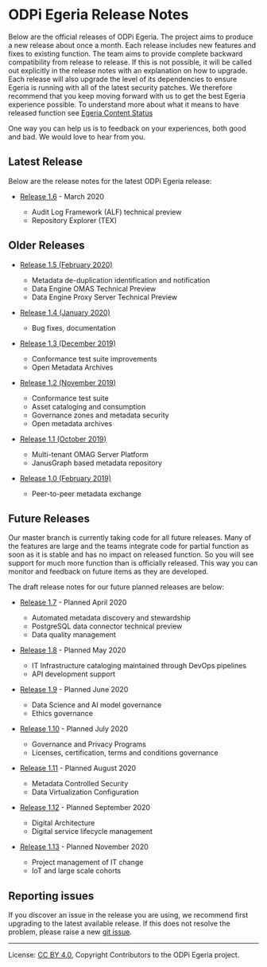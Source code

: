 <!-- SPDX-License-Identifier: CC-BY-4.0 -->
<!-- Copyright Contributors to the ODPi Egeria project. -->

# ODPi Egeria Release Notes

Below are the official releases of ODPi Egeria.  The project aims to
produce a new release about once a month.  Each release includes
new features and fixes to existing function.  The team aims to
provide complete backward compatibility from release to release.
If this is not possible, it will be called out explicitly in the
release notes with an explanation on how to upgrade.
Each release will also upgrade the level of its dependencies to
ensure Egeria is running with all of the latest security patches.
We therefore recommend that you keep moving forward with us to
get the best Egeria experience possible.
To understand more about what it means to have released function see
[Egeria Content Status](../open-metadata-publication/website/content-status)

One way you can help us is to feedback on your experiences, both good
and bad.  We would love to hear from you.

## Latest Release

Below are the release notes for the latest ODPi Egeria release:

* [Release 1.6](release-notes-1-6.md) - March 2020

    * Audit Log Framework (ALF) technical preview
    * Repository Explorer (TEX) 

## Older Releases

* [Release 1.5 (February 2020)](release-notes-1-5.md) 
    * Metadata de-duplication identification and notification
    * Data Engine OMAS Technical Preview
    * Data Engine Proxy Server Technical Preview
    
* [Release 1.4 (January 2020)](release-notes-1-4.md) 
    * Bug fixes, documentation
    
* [Release 1.3 (December 2019)](release-notes-1-3.md)
    * Conformance test suite improvements
    * Open Metadata Archives
    
* [Release 1.2 (November 2019)](release-notes-1-2.md)
    * Conformance test suite
    * Asset cataloging and consumption
    * Governance zones and metadata security
    * Open metadata archives

* [Release 1.1 (October 2019)](release-notes-1-1.md)
    * Multi-tenant OMAG Server Platform
    * JanusGraph based metadata repository

* [Release 1.0 (February 2019)](release-notes-1-0.md)
    * Peer-to-peer metadata exchange


## Future Releases

Our master branch is currently taking code for all future releases.
Many of the features are large and the teams integrate code for
partial function as soon as it is stable and has no impact on released function.
So you will see support for much more function than is officially released.
This way you can monitor and feedback on future items as they are developed.

The draft release notes for our future planned releases are below:
    
* [Release 1.7](release-notes-1-7.md) - Planned April 2020
    * Automated metadata discovery and stewardship
    * PostgreSQL data connector technical preview
    * Data quality management
    
 
* [Release 1.8](release-notes-1-8.md) - Planned May 2020
    * IT Infrastructure cataloging maintained through DevOps pipelines
    * API development support

* [Release 1.9](release-notes-1-9.md) - Planned June 2020
    * Data Science and AI model governance
    * Ethics governance
    
 * [Release 1.10](release-notes-1-10.md) - Planned July 2020
    * Governance and Privacy Programs
    * Licenses, certification, terms and conditions governance
    
* [Release 1.11](release-notes-1-11.md) - Planned August 2020
    * Metadata Controlled Security
    * Data Virtualization Configuration
    
* [Release 1.12](release-notes-1-12.md) - Planned September 2020
    * Digital Architecture
    * Digital service lifecycle management
    
* [Release 1.13](release-notes-1-13.md) - Planned November 2020
    * Project management of IT change
    * IoT and large scale cohorts


## Reporting issues

If you discover an issue in the release you are using, we recommend
first upgrading to the latest available release.  If this does not
resolve the problem, please raise a new
[git issue](https://github.com/odpi/egeria).


----
License: [CC BY 4.0](https://creativecommons.org/licenses/by/4.0/),
Copyright Contributors to the ODPi Egeria project.
